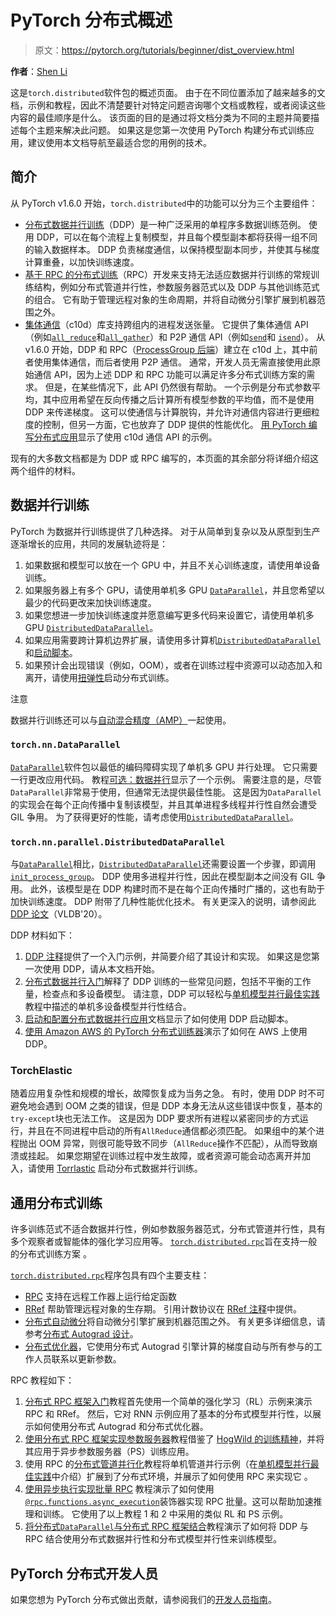 # PyTorch 分布式概述

> 原文：<https://pytorch.org/tutorials/beginner/dist_overview.html>

**作者**：[Shen Li](https://mrshenli.github.io/)

这是`torch.distributed`软件包的概述页面。 由于在不同位置添加了越来越多的文档，示例和教程，因此不清楚要针对特定​​问题咨询哪个文档或教程，或者阅读这些内容的最佳顺序是什么。 该页面的目的是通过将文档分类为不同的主题并简要描述每个主题来解决此问题。 如果这是您第一次使用 PyTorch 构建分布式训练应用，建议使用本文档导航至最适合您的用例的技术。

## 简介

从 PyTorch v1.6.0 开始，`torch.distributed`中的功能可以分为三个主要组件：

*   [分布式数据并行训练](https://pytorch.org/docs/master/generated/torch.nn.parallel.DistributedDataParallel.html)（DDP）是一种广泛采用的单程序多数据训练范例。 使用 DDP，可以在每个流程上复制模型，并且每个模型副本都将获得一组不同的输入数据样本。 DDP 负责梯度通信，以保持模型副本同步，并使其与梯度计算重叠，以加快训练速度。
*   [基于 RPC 的分布式训练](https://pytorch.org/docs/master/rpc.html)（RPC）开发来支持无法适应数据并行训练的常规训练结构，例如分布式管道并行性，参数服务器范式以及 DDP 与其他训练范式的组合。 它有助于管理远程对象的生命周期，并将自动微分引擎扩展到机器范围之外。
*   [集体通信](https://pytorch.org/docs/stable/distributed.html)（c10d）库支持跨组内的进程发送张量。 它提供了集体通信 API（例如[`all_reduce`](https://pytorch.org/docs/stable/distributed.html#torch.distributed.all_reduce)和[`all_gather`](https://pytorch.org/docs/stable/distributed.html#torch.distributed.all_gather)）和 P2P 通信 API（例如[`send`](https://pytorch.org/docs/stable/distributed.html#torch.distributed.send)和 [`isend`](https://pytorch.org/docs/stable/distributed.html#torch.distributed.isend)）。 从 v1.6.0 开始，DDP 和 RPC（[ProcessGroup 后端](https://pytorch.org/docs/master/rpc.html#process-group-backend)）建立在 c10d 上，其中前者使用集体通信，而后者使用 P2P 通信。 通常，开发人员无需直接使用此原始通信 API，因为上述 DDP 和 RPC 功能可以满足许多分布式训练方案的需求。 但是，在某些情况下，此 API 仍然很有帮助。 一个示例是分布式参数平均，其中应用希望在反向传播之后计算所有模型参数的平均值，而不是使用 DDP 来传递梯度。 这可以使通信与计算脱钩，并允许对通信内容进行更细粒度的控制，但另一方面，它也放弃了 DDP 提供的性能优化。 [用 PyTorch 编写分布式应用](https://pytorch.org/tutorials/intermediate/dist_tuto.html)显示了使用 c10d 通信 API 的示例。

现有的大多数文档都是为 DDP 或 RPC 编写的，本页面的其余部分将详细介绍这两个组件的材料。

## 数据并行训练

PyTorch 为数据并行训练提供了几种选择。 对于从简单到复杂以及从原型到生产逐渐增长的应用，共同的发展轨迹将是：

1.  如果数据和模型可以放在一个 GPU 中，并且不关心训练速度，请使用单设备训练。
2.  如果服务器上有多个 GPU，请使用单机多 GPU [`DataParallel`](https://pytorch.org/docs/master/generated/torch.nn.DataParallel.html)，并且您希望以最少的代码更改来加快训练速度。
3.  如果您想进一步加快训练速度并愿意编写更多代码来设置它，请使用单机多 GPU [`DistributedDataParallel`](https://pytorch.org/docs/master/generated/torch.nn.parallel.DistributedDataParallel.html)。
4.  如果应用需要跨计算机边界扩展，请使用多计算机[`DistributedDataParallel`](https://pytorch.org/docs/master/generated/torch.nn.parallel.DistributedDataParallel.html)和[启动脚本](https://github.com/pytorch/examples/blob/master/distributed/ddp/README.md)。
5.  如果预计会出现错误（例如，OOM），或者在训练过程中资源可以动态加入和离开，请使用[扭弹性](https://pytorch.org/elastic)启动分布式训练。

注意

数据并行训练还可以与[自动混合精度（AMP）](https://pytorch.org/docs/master/notes/amp_examples.html#working-with-multiple-gpus)一起使用。

### `torch.nn.DataParallel`

[`DataParallel`](https://pytorch.org/docs/master/generated/torch.nn.DataParallel.html)软件包以最低的编码障碍实现了单机多 GPU 并行处理。 它只需要一行更改应用代码。 教程[可选：数据并行](https://pytorch.org/tutorials/beginner/blitz/data_parallel_tutorial.html)显示了一个示例。 需要注意的是，尽管`DataParallel`非常易于使用，但通常无法提供最佳性能。 这是因为`DataParallel`的实现会在每个正向传播中复制该模型，并且其单进程多线程并行性自然会遭受 GIL 争用。 为了获得更好的性能，请考虑使用[`DistributedDataParallel`](https://pytorch.org/docs/master/generated/torch.nn.parallel.DistributedDataParallel.html)。

### `torch.nn.parallel.DistributedDataParallel`

与[`DataParallel`](https://pytorch.org/docs/master/generated/torch.nn.DataParallel.html)相比，[`DistributedDataParallel`](https://pytorch.org/docs/master/generated/torch.nn.parallel.DistributedDataParallel.html)还需要设置一个步骤，即调用[`init_process_group`](https://pytorch.org/docs/stable/distributed.html#torch.distributed.init_process_group)。 DDP 使用多进程并行性，因此在模型副本之间没有 GIL 争用。 此外，该模型是在 DDP 构建时而不是在每个正向传播时广播的，这也有助于加快训练速度。 DDP 附带了几种性能优化技术。 有关更深入的说明，请参阅此 [DDP 论文](https://arxiv.org/abs/2006.15704)（VLDB'20）。

DDP 材料如下：

1.  [DDP 注释](https://pytorch.org/docs/stable/notes/ddp.html)提供了一个入门示例，并简要介绍了其设计和实现。 如果这是您第一次使用 DDP，请从本文档开始。
2.  [分布式数据并行入门](../intermediate/ddp_tutorial.html)解释了 DDP 训练的一些常见问题，包括不平衡的工作量，检查点和多设备模型。 请注意，DDP 可以轻松与[单机模型并行最佳实践](../intermediate/model_parallel_tutorial.html)教程中描述的单机多设备模型并行性结合。
3.  [启动和配置分布式数据并行应用](https://github.com/pytorch/examples/blob/master/distributed/ddp/README.md)文档显示了如何使用 DDP 启动脚本。
4.  [使用 Amazon AWS 的 PyTorch 分布式训练器](aws_distributed_training_tutorial.html)演示了如何在 AWS 上使用 DDP。

### TorchElastic

随着应用复杂性和规模的增长，故障恢复成为当务之急。 有时，使用 DDP 时不可避免地会遇到 OOM 之类的错误，但是 DDP 本身无法从这些错误中恢复，基本的`try-except`块也无法工作。 这是因为 DDP 要求所有进程以紧密同步的方式运行，并且在不同进程中启动的所有`AllReduce`通信都必须匹配。 如果组中的某个进程抛出 OOM 异常，则很可能导致不同步（`AllReduce`操作不匹配），从而导致崩溃或挂起。 如果您期望在训练过程中发生故障，或者资源可能会动态离开并加入，请使用 [Torrlastic](https://pytorch.org/elastic) 启动分布式数据并行训练。

## 通用分布式训练

许多训练范式不适合数据并行性，例如参数服务器范式，分布式管道并行性，具有多个观察者或智能体的强化学习应用等。 [`torch.distributed.rpc`](https://pytorch.org/docs/master/rpc.html)旨在支持一般的分布式训练方案 。

[`torch.distributed.rpc`](https://pytorch.org/docs/master/rpc.html)程序包具有四个主要支柱：

*   [RPC](https://pytorch.org/docs/master/rpc.html#rpc) 支持在远程工作器上运行给定函数
*   [RRef](https://pytorch.org/docs/master/rpc.html#rref) 帮助管理远程对象的生存期。 引用计数协议在 [RRef 注释](https://pytorch.org/docs/master/rpc/rref.html#remote-reference-protocol)中提供。
*   [分布式自动微分](https://pytorch.org/docs/master/rpc.html#distributed-autograd-framework)将自动微分引擎扩展到机器范围之外。 有关更多详细信息，请参考[分布式 Autograd 设计](https://pytorch.org/docs/master/rpc/distributed_autograd.html#distributed-autograd-design)。
*   [分布式优化器](https://pytorch.org/docs/master/rpc.html#module-torch.distributed.optim)，它使用分布式 Autograd 引擎计算的梯度自动与所有参与的工作人员联系以更新参数。

RPC 教程如下：

1.  [分布式 RPC 框架入门](../intermediate/rpc_tutorial.html)教程首先使用一个简单的强化学习（RL）示例来演示 RPC 和 RRef。 然后，它对 RNN 示例应用了基本的分布式模型并行性，以展示如何使用分布式 Autograd 和分布式优化器。
2.  [使用分布式 RPC 框架实现参数服务器](../intermediate/rpc_param_server_tutorial.html)教程借鉴了 [HogWild 的训练精神](https://people.eecs.berkeley.edu/~brecht/papers/hogwildTR.pdf)，并将其应用于异步参数服务器（PS）训练应用。
3.  使用 RPC 的[分布式管道并行化](../intermediate/dist_pipeline_parallel_tutorial.html)教程将单机管道并行示例（在[单机模型并行最佳实践](../intermediate/model_parallel_tutorial.html)中介绍）扩展到了分布式环境，并展示了如何使用 RPC 来实现它 。
4.  [使用异步执行实现批量 RPC](../intermediate/rpc_async_execution.html) 教程演示了如何使用[`@rpc.functions.async_execution`](https://pytorch.org/docs/master/rpc.html#torch.distributed.rpc.functions.async_execution)装饰器实现 RPC 批量。这可以帮助加速推理和训练。 它使用了以上教程 1 和 2 中采用的类似 RL 和 PS 示例。
5.  [将分布式`DataParallel`与分布式 RPC 框架结合](../advanced/rpc_ddp_tutorial.html)教程演示了如何将 DDP 与 RPC 结合使用分布式数据并行性和分布式模型并行性来训练模型。

## PyTorch 分布式开发人员

如果您想为 PyTorch 分布式做出贡献，请参阅我们的[开发人员指南](https://github.com/pytorch/pytorch/blob/master/torch/distributed/CONTRIBUTING.md)。
